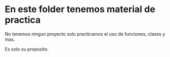 # En este folder tenemos material de practica

No tenemos ningun proyecto solo practicamos el uso de funciones, clases y mas.

Es solo su proposito.
